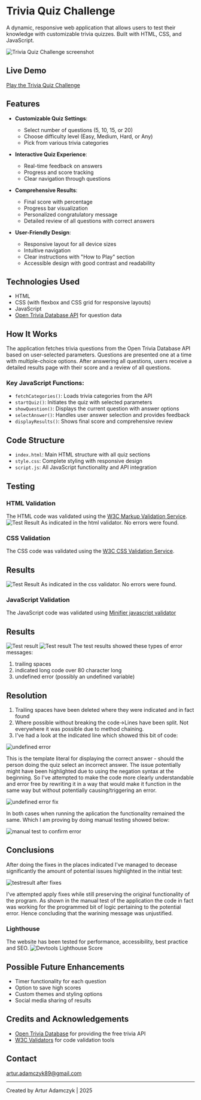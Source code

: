 # Trivia Quiz Challenge

A dynamic, responsive web application that allows users to test their knowledge with customizable trivia quizzes. Built with HTML, CSS, and JavaScript.

![Trivia Quiz Challenge screenshot](<Trivia Quiz Challenge.jpg>)

## Live Demo

[Play the Trivia Quiz Challenge](https://arturadamczyk89.github.io/Project3.OnlineQuiz/)

## Features

- **Customizable Quiz Settings**:
  - Select number of questions (5, 10, 15, or 20)
  - Choose difficulty level (Easy, Medium, Hard, or Any)
  - Pick from various trivia categories

- **Interactive Quiz Experience**:
  - Real-time feedback on answers
  - Progress and score tracking
  - Clear navigation through questions

- **Comprehensive Results**:
  - Final score with percentage
  - Progress bar visualization
  - Personalized congratulatory message
  - Detailed review of all questions with correct answers

- **User-Friendly Design**:
  - Responsive layout for all device sizes
  - Intuitive navigation
  - Clear instructions with "How to Play" section
  - Accessible design with good contrast and readability

## Technologies Used

- HTML
- CSS (with flexbox and CSS grid for responsive layouts)
- JavaScript
- [Open Trivia Database API](https://opentdb.com/) for question data


## How It Works

The application fetches trivia questions from the Open Trivia Database API based on user-selected parameters. Questions are presented one at a time with multiple-choice options. After answering all questions, users receive a detailed results page with their score and a review of all questions.

### Key JavaScript Functions:

- `fetchCategories()`: Loads trivia categories from the API
- `startQuiz()`: Initiates the quiz with selected parameters
- `showQuestion()`: Displays the current question with answer options
- `selectAnswer()`: Handles user answer selection and provides feedback
- `displayResults()`: Shows final score and comprehensive review

## Code Structure

- `index.html`: Main HTML structure with all quiz sections
- `style.css`: Complete styling with responsive design
- `script.js`: All JavaScript functionality and API integration

## Testing

### HTML Validation
The HTML code was validated using the [W3C Markup Validation Service](https://validator.w3.org/).
![Test Result](<Testing Screenshots/HTML result.jpg>)
As indicated in the html validator. No errors were found.
### CSS Validation
The CSS code was validated using the [W3C CSS Validation Service](https://jigsaw.w3.org/css-validator/).
## Results
![Test Result](<Testing Screenshots/CSS RESULT.jpg>)
As indicated in the css validator. No errors were found.
### JavaScript Validation
The JavaScript code was validated using [Minifier javascript validator](https://www.minifier.org/javascript-validator)
## Results
![Test result](<Testing Screenshots/JS Test trailling space.jpg>)
![Test result](<Testing Screenshots/JS test Char length and Undefined.jpg>)
The test results showed these types of error messages: 
  1. trailing spaces
  2. indicated long code over 80 character long
  3. undefined error (possibly an undefined variable)
## Resolution
  1. Trailing spaces have been deleted where they were indicated and in fact found
  2. Where possible without breaking the code->Lines have been split. Not everywhere it was possible due to method chaining.
  3. I've had a look at the indicated line which showed this bit of code:

![undefined error](<Testing Screenshots/undef potential error.jpg>)

  This is the template literal for displaying the correct answer - should the person doing the quiz select an incorrect answer.
The issue potentially might have been highlighted due to using the negation syntax at the beginning. 
  So I've attempted to make the code more clearly understandable and error free by rewriting it in a way that would make it function
in the same way but without potentially causing/triggering an error.

![undefined error fix](<Testing Screenshots/undef error rewritten code.jpg>)

  In both cases when running the aplication the functionality remained the same. Which I am proving by doing manual testing showed below:

![manual test to confirm error](<Testing Screenshots/Manual CODE Test.jpg>)

## Conclusions
After doing the fixes in the places indicated I've managed to decease significantly the amount of potential issues highlighted in the initial test:

 ![testresult after fixes](<Testing Screenshots/AFTER FIXES.jpg>)

 I've attempted apply fixes while still preserving the original functionality of the program. As shown
 in the manual test of the application the code in fact was working for the programmed bit of logic pertaining to the potential error. Hence concluding
 that the warining message was unjustified.
### Lighthouse
The website has been tested for performance, accessibility, best practice and SEO.
![Devtools Lighthouse Score](<Lighthouse Score.jpg>)
## Possible Future Enhancements

- Timer functionality for each question
- Option to save high scores
- Custom themes and styling options
- Social media sharing of results

## Credits and Acknowledgements

- [Open Trivia Database](https://opentdb.com/) for providing the free trivia API
- [W3C Validators](https://validator.w3.org/) for code validation tools

## Contact
artur.adamczyk89@gmail.com


---

Created by Artur Adamczyk | 2025
